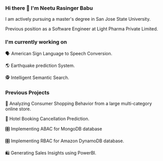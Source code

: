 ### Hi there :wave: I'm Neetu Rasinger Babu

I am actively pursuing a master's degree in San Jose State University.

Previous position as a Software Engineer at Light Pharma Private Limited.

### I'm currently working on

:speaking_head: American Sign Language to Speech Conversion.

🌎 Earthquake prediction System.

🕵️  Intelligent Semantic Search.

### Previous Projects
🛒 Analyzing Consumer Shopping Behavior from a large multi-category online store.

🏨 Hotel Booking Cancellation Prediction.

🎛️ Implementing ABAC for MongoDB database

🎛️ Implementing RBAC for Amazon DynamoDB database.

🛍️ Generating Sales Insights using PowerBI. 

